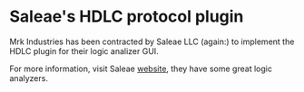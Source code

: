 # Saleae's HDLC protocol plugin
Mrk Industries has been contracted by Saleae LLC (again:) to implement the HDLC plugin for their logic analizer GUI.

For more information, visit Saleae [website](http://www.saleae.com/), they have some great logic analyzers.